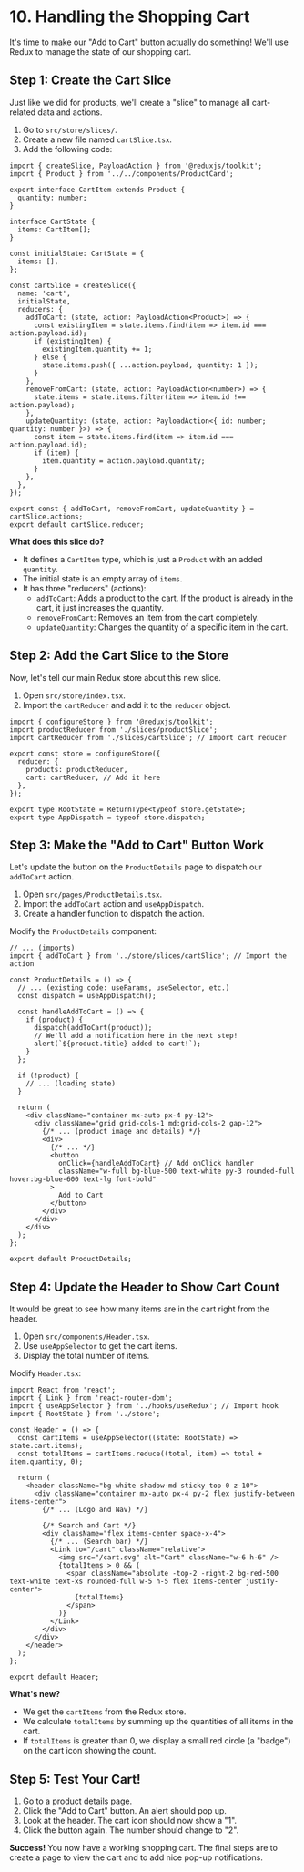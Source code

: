 # 10. Handling the Shopping Cart

It's time to make our "Add to Cart" button actually do something! We'll use Redux to manage the state of our shopping cart.

## Step 1: Create the Cart Slice

Just like we did for products, we'll create a "slice" to manage all cart-related data and actions.

1.  Go to `src/store/slices/`.
2.  Create a new file named `cartSlice.tsx`.
3.  Add the following code:

```tsx
import { createSlice, PayloadAction } from '@reduxjs/toolkit';
import { Product } from '../../components/ProductCard';

export interface CartItem extends Product {
  quantity: number;
}

interface CartState {
  items: CartItem[];
}

const initialState: CartState = {
  items: [],
};

const cartSlice = createSlice({
  name: 'cart',
  initialState,
  reducers: {
    addToCart: (state, action: PayloadAction<Product>) => {
      const existingItem = state.items.find(item => item.id === action.payload.id);
      if (existingItem) {
        existingItem.quantity += 1;
      } else {
        state.items.push({ ...action.payload, quantity: 1 });
      }
    },
    removeFromCart: (state, action: PayloadAction<number>) => {
      state.items = state.items.filter(item => item.id !== action.payload);
    },
    updateQuantity: (state, action: PayloadAction<{ id: number; quantity: number }>) => {
      const item = state.items.find(item => item.id === action.payload.id);
      if (item) {
        item.quantity = action.payload.quantity;
      }
    },
  },
});

export const { addToCart, removeFromCart, updateQuantity } = cartSlice.actions;
export default cartSlice.reducer;
```

**What does this slice do?**
- It defines a `CartItem` type, which is just a `Product` with an added `quantity`.
- The initial state is an empty array of `items`.
- It has three "reducers" (actions):
    - `addToCart`: Adds a product to the cart. If the product is already in the cart, it just increases the quantity.
    - `removeFromCart`: Removes an item from the cart completely.
    - `updateQuantity`: Changes the quantity of a specific item in the cart.

## Step 2: Add the Cart Slice to the Store

Now, let's tell our main Redux store about this new slice.

1.  Open `src/store/index.tsx`.
2.  Import the `cartReducer` and add it to the `reducer` object.

```tsx
import { configureStore } from '@reduxjs/toolkit';
import productReducer from './slices/productSlice';
import cartReducer from './slices/cartSlice'; // Import cart reducer

export const store = configureStore({
  reducer: {
    products: productReducer,
    cart: cartReducer, // Add it here
  },
});

export type RootState = ReturnType<typeof store.getState>;
export type AppDispatch = typeof store.dispatch;
```

## Step 3: Make the "Add to Cart" Button Work

Let's update the button on the `ProductDetails` page to dispatch our `addToCart` action.

1.  Open `src/pages/ProductDetails.tsx`.
2.  Import the `addToCart` action and `useAppDispatch`.
3.  Create a handler function to dispatch the action.

Modify the `ProductDetails` component:

```tsx
// ... (imports)
import { addToCart } from '../store/slices/cartSlice'; // Import the action

const ProductDetails = () => {
  // ... (existing code: useParams, useSelector, etc.)
  const dispatch = useAppDispatch();

  const handleAddToCart = () => {
    if (product) {
      dispatch(addToCart(product));
      // We'll add a notification here in the next step!
      alert(`${product.title} added to cart!`);
    }
  };

  if (!product) {
    // ... (loading state)
  }

  return (
    <div className="container mx-auto px-4 py-12">
      <div className="grid grid-cols-1 md:grid-cols-2 gap-12">
        {/* ... (product image and details) */}
        <div>
          {/* ... */}
          <button 
            onClick={handleAddToCart} // Add onClick handler
            className="w-full bg-blue-500 text-white py-3 rounded-full hover:bg-blue-600 text-lg font-bold"
          >
            Add to Cart
          </button>
        </div>
      </div>
    </div>
  );
};

export default ProductDetails;
```

## Step 4: Update the Header to Show Cart Count

It would be great to see how many items are in the cart right from the header.

1.  Open `src/components/Header.tsx`.
2.  Use `useAppSelector` to get the cart items.
3.  Display the total number of items.

Modify `Header.tsx`:

```tsx
import React from 'react';
import { Link } from 'react-router-dom';
import { useAppSelector } from '../hooks/useRedux'; // Import hook
import { RootState } from '../store';

const Header = () => {
  const cartItems = useAppSelector((state: RootState) => state.cart.items);
  const totalItems = cartItems.reduce((total, item) => total + item.quantity, 0);

  return (
    <header className="bg-white shadow-md sticky top-0 z-10">
      <div className="container mx-auto px-4 py-2 flex justify-between items-center">
        {/* ... (Logo and Nav) */}

        {/* Search and Cart */}
        <div className="flex items-center space-x-4">
          {/* ... (Search bar) */}
          <Link to="/cart" className="relative">
            <img src="/cart.svg" alt="Cart" className="w-6 h-6" />
            {totalItems > 0 && (
              <span className="absolute -top-2 -right-2 bg-red-500 text-white text-xs rounded-full w-5 h-5 flex items-center justify-center">
                {totalItems}
              </span>
            )}
          </Link>
        </div>
      </div>
    </header>
  );
};

export default Header;
```
**What's new?**
- We get the `cartItems` from the Redux store.
- We calculate `totalItems` by summing up the quantities of all items in the cart.
- If `totalItems` is greater than 0, we display a small red circle (a "badge") on the cart icon showing the count.

## Step 5: Test Your Cart!

1.  Go to a product details page.
2.  Click the "Add to Cart" button. An alert should pop up.
3.  Look at the header. The cart icon should now show a "1".
4.  Click the button again. The number should change to "2".

**Success!** You now have a working shopping cart. The final steps are to create a page to view the cart and to add nice pop-up notifications.
